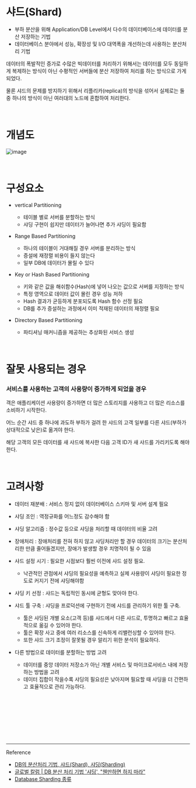 # 샤드(Shard)

- 부하 분산을 위해 Application/DB Level에서 다수의 데이터베이스에 데이터를 분산 저장하는 기법
- 데이터베이스 분야에서 성능, 확장성 및 I/O 대역폭을 개선하는데 사용하는 분산처리 기법

데이터의 폭발적인 증가로 수많은 빅데이터를 처리하기 위해서는 데이터를 모두 동일하게 복제하는 방식이 아닌 수평적인 서버들에 분산 저장하여 처리를 하는 방식으로 가게 되었다.

물론 샤드의 문제를 방지하기 위해서 리플리카(replica)의 방식을 섞어서 실제로는 둘 중 하나의 방식이 아닌 여러대의 노드에 혼합하여 처리한다.

<br/>

# 개념도 

![image](https://user-images.githubusercontent.com/61372486/130043201-0e4a26b7-2d0a-46f7-a1d0-97e4d1b6409a.png)


<br/>

# 구성요소

- vertical Partitioning
  - 테이블 별로 서버를 분할하는 방식
  - 샤딩 구현이 쉽지만 데이터가 늘어나면 추가 샤딩이 필요함
  
- Range Based Partitioning
  - 하나의 테이블이 거대해질 경우 서버를 분리하는 방식
  - 증설에 재정렬 비용이 들지 않는다
  - 일부 DB에 데이터가 몰릴 수 있다
  
- Key or Hash Based Partitioning
  - 키와 같은 값을 해쉬함수(Hash)에 넣어 나오는 값으로 서버를 지정하는 방식
  - 특정 영역으로 데이터 값이 몰린 경우 성능 저하
  - Hash 결과가 균등하게 분포되도록 Hash 함수 선정 필요
  - DB를 추가 증설하는 과정에서 이미 적재된 데이터의 재정렬 필요
    
- Directory Based Partitioning
  - 파티셔닝 매커니즘을 제공하는 추상화된 서비스 생성
    

<br/>

# 잘못 사용되는 경우

### 서비스를 사용하는 고객의 사용량이 증가하게 되었을 경우

객은 애플리케이션 사용량이 증가하면 더 많은 스토리지를 사용하고 더 많은 리소스를 소비하기 시작한다.
 
어느 순간 샤드 중 하나에 과도하 부하가 걸려 한 샤드의 고객 일부를 다른 샤드(부하가 상대적으로 낮은)로 옮겨야 한다.
 
해당 고객의 모든 데이터를 새 샤드에 복사한 다음 고객 ID가 새 샤드를 가리키도록 해야 한다.

 <br/>
 
 # 고려사항
 
  - 데이터 재분배 : 서비스 정지 없이 데이터베이스 스키마 및 서버 설계 필요
  
  - 샤딩 조인 : 역정규화를 어느정도 감수해야 함
  
  - 샤딩 알고리즘 : 정수값 등으로 샤딩을 처리할 때 데이터의 비율 고려
 
  - 장애처리 : 장애처리를 전혀 하지 않고 샤딩처리만 할 경우 데이터의 크기는 분산처리한 만큼 줄어들겠지만, 장애가 발생할 경우 치명적이 될 수 있음
  
  - 샤드 설정 시기 : 필요한 시점보다 훨씬 이전에 샤드 설정 필요. 
    - 낙관적인 관점에서 샤딩의 필요성을 예측하고 실제 사용량이 샤딩이 필요한 정도로 커지기 전에 샤딩해야함
  
  -  샤딩 키 선정 : 샤드는 독립적인 동시에 균형도 맞아야 한다.
  
  - 샤드 툴 구축 : 샤딩을 프로덕션에 구현하기 전에 샤드를 관리하기 위한 툴 구축.
     - 툴은 샤딩된 개별 요소(고객 등)를 샤드에서 다른 샤드로, 투명하고 빠르고 효율적으로 옮길 수 있어야 한다. 
     - 툴은 확장 사고 중에 여러 리소스를 신속하게 리밸런싱할 수 있어야 한다. 
     - 또한 샤드 크기 조정이 잘못될 경우 알리기 위한 분석이 필요하다. 
     
  - 다른 방법으로 데이터를 분할하는 방법 고려
    - 데이터를 중앙 데이터 저장소가 아닌 개별 서비스 및 마이크로서비스 내에 저장하는 방법을 고려
     - 데이터 집합이 작을수록 샤딩의 필요성은 낮아지며 필요할 때 샤딩을 더 간편하고 효율적으로 관리 가능하다.
  

 
<br/><br/><br/><br/><br/><br/><br/>

---
Reference

- [DB의 분산처리 기법, 샤드(Shard), 샤딩(Sharding)](https://needjarvis.tistory.com/574)
- [글로벌 칼럼 | DB 분산 처리 기법 '샤딩', "웬만하면 하지 마라"](https://www.itworld.co.kr/news/200134)
- [Database Sharding 종류](https://sarc.io/index.php/mariadb/1429-database-sharding)
          
 
 




